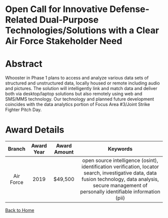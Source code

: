 
Open Call for Innovative Defense-Related Dual-Purpose Technologies/Solutions with a Clear Air Force Stakeholder Need
====================================================================================================================

# Abstract


Whooster in Phase 1 plans to access and analyze various data sets of structured and unstructured data, locally housed or remote including audio and pictures. The solution will intelligently link and match data and deliver both via desktop/laptop solutions but also remotely using web and SMS/MMS technology. Our technology and planned future development coincides with the data analytics portion of Focus Area #3/Joint Strike Fighter Pitch Day.  

# Award Details

|Branch|Award Year|Award Amount|Keywords|
| :---: | :---: | :---: | :---: |
|Air Force|2019|$49,500|open source intelligence (osint), identification verification, locator search, investigative data, data fusion technology, data analysis, secure management of personally identifiable information (pii)|
  
  


[Back to Home](https://github.com/chrischow/dod_sbir_awards/Reports/DJ/#1524)
